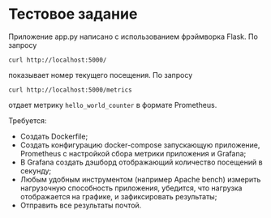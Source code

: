 # Тестовое задание

Приложение app.py написано с использованием фрэймворка Flask. По запросу

    curl http://localhost:5000/

показывает номер текущего посещения. По запросу

    curl http://localhost:5000/metrics

отдает метрику `hello_world_counter` в формате Prometheus.

Требуется:
   * Создать Dockerfile;
   * Создать конфигурацию docker-compose запускающую приложение, Prometheus  с
     настройкой сбора метрики приложения и Grafana;
   * В Grafana создать дэшборд отображающий количество посещений в секунду;
   * Любым удобным инструментом (например Apache bench) измерить
     нагрузочную способность приложения, убедится, что нагрузка отображается на
     графике, и зафиксировать результаты;
   * Отправить все результаты почтой.
